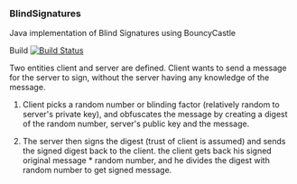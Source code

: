 ### BlindSignatures
Java implementation of Blind Signatures using BouncyCastle

Build [![Build Status](https://travis-ci.com/vaibhavsingh1993/BlindSignatures.svg?branch=master)](https://travis-ci.com/vaibhavsingh1993/BlindSignatures)

Two entities client and server are defined. Client wants to send a message for the server to sign, without the server having any knowledge of the message.

1. Client picks a random number or blinding factor (relatively random to server's private key), and obfuscates the message by creating a digest of the random number, server's public key and the message.

2. The server then signs the digest (trust of client is assumed) and sends the signed digest back to the client. the client gets back his signed original message * random number, and he divides the digest with random number to get signed message.
